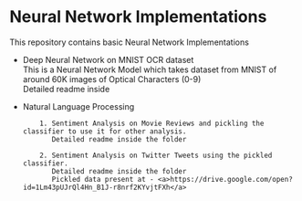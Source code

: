 # Neural Network Implementations

This repository contains basic Neural Network Implementations<br>

* Deep Neural Network on MNIST OCR dataset<br>This is a Neural Network Model which takes dataset from MNIST of around 60K images of Optical Characters (0-9)<br>Detailed readme inside<br>

* Natural Language Processing 

    ```
        1. Sentiment Analysis on Movie Reviews and pickling the classifier to use it for other analysis. 
           Detailed readme inside the folder
    ```
 
    ```
        2. Sentiment Analysis on Twitter Tweets using the pickled classifier.  
           Detailed readme inside the folder
           Pickled data present at - <a>https://drive.google.com/open?id=1Lm43pUJrQl4Hn_B1J-r8nrf2KYvjtFXh</a>
    ```
 
